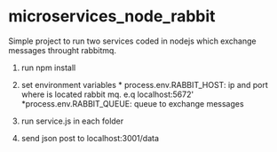 # microservices_node_rabbit

Simple project to run two services coded in nodejs which exchange messages throught rabbitmq.

1. run npm install
2. set environment variables 
         * process.env.RABBIT_HOST: ip and port where is located rabbit mq. e.q localhost:5672'
           *process.env.RABBIT_QUEUE: queue to exchange messages
          
3. run service.js in each folder
4. send json post to localhost:3001/data
